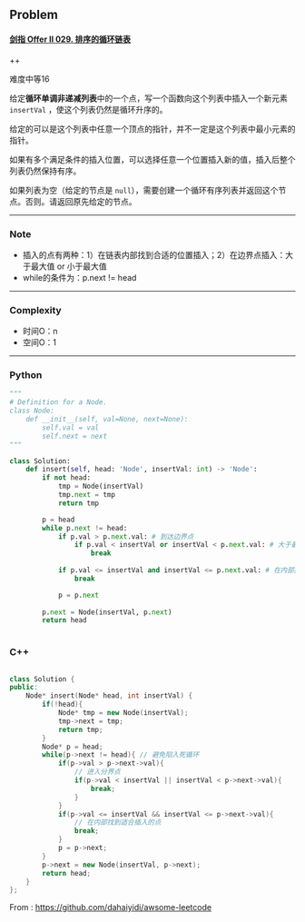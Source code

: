 ## Problem

#### [剑指 Offer II 029. 排序的循环链表](https://leetcode-cn.com/problems/4ueAj6/)

++

难度中等16

给定**循环单调非递减列表**中的一个点，写一个函数向这个列表中插入一个新元素 `insertVal` ，使这个列表仍然是循环升序的。

给定的可以是这个列表中任意一个顶点的指针，并不一定是这个列表中最小元素的指针。

如果有多个满足条件的插入位置，可以选择任意一个位置插入新的值，插入后整个列表仍然保持有序。

如果列表为空（给定的节点是 `null`），需要创建一个循环有序列表并返回这个节点。否则。请返回原先给定的节点。



------

### Note

- 插入的点有两种：1）在链表内部找到合适的位置插入；2）在边界点插入：大于最大值 or 小于最大值
- while的条件为：p.next != head

------

### Complexity

- 时间O：n
- 空间O：1

------

### Python

```python
"""
# Definition for a Node.
class Node:
    def __init__(self, val=None, next=None):
        self.val = val
        self.next = next
"""

class Solution:
    def insert(self, head: 'Node', insertVal: int) -> 'Node':
        if not head:
            tmp = Node(insertVal)
            tmp.next = tmp
            return tmp

        p = head
        while p.next != head:
            if p.val > p.next.val: # 到达边界点
                if p.val < insertVal or insertVal < p.next.val: # 大于最大值 or 小于最小值
                    break
            
            if p.val <= insertVal and insertVal <= p.next.val: # 在内部找到可以满足的插入点
                break

            p = p.next 
        
        p.next = Node(insertVal, p.next)
        return head
        
```

### C++

```C++

class Solution {
public:
    Node* insert(Node* head, int insertVal) {
        if(!head){
            Node* tmp = new Node(insertVal);
            tmp->next = tmp;
            return tmp;
        }
        Node* p = head;
        while(p->next != head){ // 避免陷入死循环
            if(p->val > p->next->val){
                // 进入分界点
                if(p->val < insertVal || insertVal < p->next->val){
                    break;
                }
            }
            if(p->val <= insertVal && insertVal <= p->next->val){
                // 在内部找到适合插入的点
                break;
            }
            p = p->next;
        }
        p->next = new Node(insertVal, p->next);
        return head;
    }
};
```



From : https://github.com/dahaiyidi/awsome-leetcode

